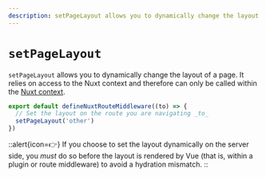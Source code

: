 ```yaml
---
description: setPageLayout allows you to dynamically change the layout of a page. 
---
```

# `setPageLayout`

`setPageLayout` allows you to dynamically change the layout of a page. It relies on access to the Nuxt context and therefore can only be called within the [Nuxt context](/docs/guide/going-further/nuxt-app#the-nuxt-context).

```ts
export default defineNuxtRouteMiddleware((to) => {
  // Set the layout on the route you are navigating _to_
  setPageLayout('other')
})
```

::alert{icon=👉}
If you choose to set the layout dynamically on the server side, you _must_ do so before the layout is rendered by Vue (that is, within a plugin or route middleware) to avoid a hydration mismatch.
::
